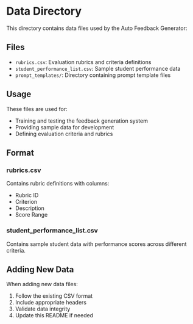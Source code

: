 # Data Directory

This directory contains data files used by the Auto Feedback Generator:

## Files

- `rubrics.csv`: Evaluation rubrics and criteria definitions
- `student_performance_list.csv`: Sample student performance data
- `prompt_templates/`: Directory containing prompt template files

## Usage

These files are used for:
- Training and testing the feedback generation system
- Providing sample data for development
- Defining evaluation criteria and rubrics

## Format

### rubrics.csv
Contains rubric definitions with columns:
- Rubric ID
- Criterion
- Description  
- Score Range

### student_performance_list.csv
Contains sample student data with performance scores across different criteria.

## Adding New Data

When adding new data files:
1. Follow the existing CSV format
2. Include appropriate headers
3. Validate data integrity
4. Update this README if needed